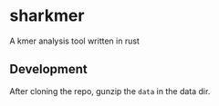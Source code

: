 # sharkmer

A kmer analysis tool written in rust


## Development

After cloning the repo, gunzip the `data` in the data dir.